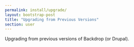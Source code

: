 ```yaml
---
permalink: install/upgrade/
layout: bootstrap-post
title: "Upgrading from Previous Versions"
section: user
---
```

Upgrading from previous versions of Backdrop (or Drupal).